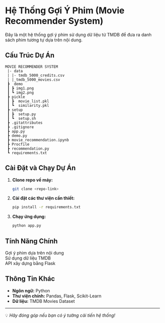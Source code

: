 # Hệ Thống Gợi Ý Phim (Movie Recommender System)
Đây là một hệ thống gợi ý phim sử dụng dữ liệu từ TMDB để đưa ra danh sách phim tương tự dựa trên nội dung.

## Cấu Trúc Dự Án
```
MOVIE RECOMMENDER SYSTEM  
 |- data  
 | |- tmdb_5000_credits.csv  
 | |_tmdb_5000_movies.csv  
 ┣  demo  
 ┃ ┣ img1.png  
 ┃ ┗ img2.png  
 ┣ pickle  
 ┃ ┣  movie_list.pkl  
 ┃ ┗  similarity.pkl  
 ┣ setup  
 ┃ ┣  setup.py  
 ┃ ┗  setup.sh  
 ┣ .gitattributes  
 ┣ .gitignore  
 ┣ app.py  
 ┣ demo.py  
 ┣ movie_recommendation.ipynb  
 ┣ Procfile  
 ┣ recommendation.py  
 ┗ requirements.txt  
```

##  Cài Đặt và Chạy Dự Án

1. **Clone repo về máy:**  
   ```bash
   git clone <repo-link>
   ```

2. **Cài đặt các thư viện cần thiết:**  
   ```bash
   pip install -r requirements.txt
   ```

3. **Chạy ứng dụng:**  
   ```bash
   python app.py
   ```

## Tính Năng Chính

Gợi ý phim dựa trên nội dung  
Sử dụng dữ liệu TMDB  
API xây dựng bằng Flask  

## Thông Tin Khác
- **Ngôn ngữ:** Python
- **Thư viện chính:** Pandas, Flask, Scikit-Learn
- **Dữ liệu:** TMDB Movies Dataset

---
💡 *Hãy đóng góp nếu bạn có ý tưởng cải tiến hệ thống!*

